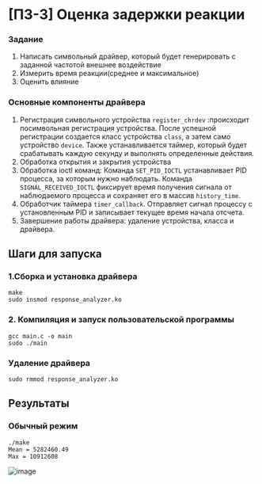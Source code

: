
# [ПЗ-3] Оценка задержки реакции

### Задание
1. Написать символьный драйвер, который будет генерировать с заданной частотой внешнее воздействие
2. Измерить время реакции(среднее и максимальное)
3. Оценить влияние

### Основные компоненты драйвера
1. Регистрация символьного устройства
```register_chrdev``` :происходит посимвольная регистрация устройства.
После успешной регистрации создается класс устройства ```class```, а затем само устройство ```device```. Также устанавливается таймер, который будет срабатывать каждую секунду и выполнять определенные действия.
2. Обработка открытия и закрытия устройства
3. Обработка ioctl команд:
Команда ```SET_PID_IOCTL``` устанавливает PID процесса, за которым нужно наблюдать.
Команда ```SIGNAL_RECEIVED_IOCTL``` фиксирует время получения сигнала от наблюдаемого процесса и сохраняет его в массив ```history_time```.
4. Обработчик таймера ```timer_callback```. Отправляет сигнал процессу с установленным PID и записывает текущее время начала отсчета.
5. Завершение работы драйвера: удаление устройства, класса и драйвера.

## Шаги для запуска
### 1.Сборка и установка драйвера
```
make
sudo insmod response_analyzer.ko
```
### 2. Компиляция и запуск пользовательской программы
```
gcc main.c -o main
sudo ./main
```
### Удаление драйвера
```
sudo rmmod response_analyzer.ko
```
## Результаты
### Обычный режим
```
./make
Mean = 5282460.49
Max = 10912608
```
![image](https://github.com/user-attachments/assets/59600e03-d671-49e5-9b30-7dbc8c0c9ab5)
